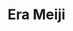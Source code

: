 ﻿---
title: "Era Meiji"
permalink: periodes_880.html
layout: periode
dataInici: 1868-10-23
dataFi: 1912-07-30
sidebar: periodes
pares:
  - 309:
    title: "Edad Contemporánea"
    dataInici: "(1776)"

fills:
  - 881:
    title: "Restauración Meiji"
    dataInici: "(1868-01-03)"

  - 879:
    title: "Guerra Boshin"
    dataInici: "(1868-01-27)"
    dataFi: "(1869-06-27)"

jocsPrincipals:
jocsEscenaris:
  - title: "Yokohama"
    bggId: 196340
    dataInici: 
    dataFi: 

jocsEpoca:
jocsEpocaEscenaris:
---
